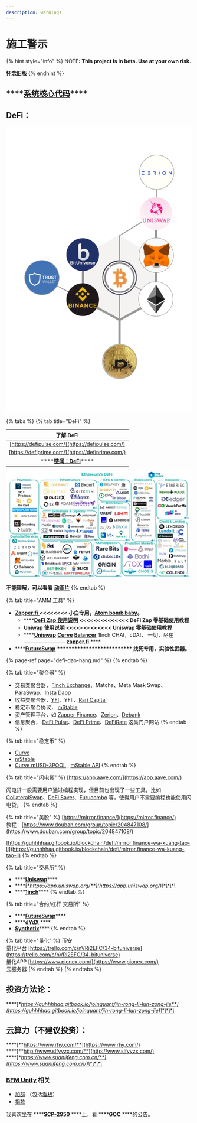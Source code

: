 ```yaml
---
description: warnings
---
```


# 施工警示

{% hint style="info" %}
NOTE: **This project is in beta. Use at your own risk.**    
  
   [**怀念旧版**](https://guhhhhaa.gitbook.io/bfm-unity-doc-v1/)
{% endhint %}

##                      ****[**系统核心代码**](https://guhhhhaa.gitbook.io/bfm/ruan-jian-bfm-on-python)\*\*\*\*

## **DeFi：**

![&#x8FD9;&#x4E2A;&#x5C31;&#x662F;&#x4E00;&#x4E2A;&#x6700;&#x7B80;&#x5355;&#x7684;&#x4EA4;&#x6613;&#x7CFB;&#x7EDF;&#x4E86;&#xFF0C;&#x5C0F;&#x7F16;&#x4E5F;&#x89C9;&#x5F97;&#x4E0D;&#x53EF;&#x601D;&#x8BAE;&#xFF0C;&#x770B;&#x5B8C;&#x4F60;&#x4EEC;&#x5B66;&#x4F1A;&#x4E86;&#x5417;](.gitbook/assets/ping-mu-kuai-zhao-20201221-xia-wu-12.30.52.png)

{% tabs %}
{% tab title="DeFi" %}


| 了解 DeFi |
| :---: |
| [https://defipulse.com/](https://defipulse.com/) |
| [https://defiprime.com/](https://defiprime.com/) |
| \*\*\*\*[**链闻：DeFi**](https://www.chainnews.com/tag_9336.htm)\*\*\*\* |

![](.gitbook/assets/0_f4drzr5wsbt3fbdw.jpeg)

**不能理解，可以看看** [**动画片**](https://www.agefans.tv/play/20200054?playid=2_1)
{% endtab %}

{% tab title="AMM 工具" %}


* [**Zapper.fi** ](https://www.zapper.fi/)**&lt;&lt;&lt;&lt;&lt;&lt;&lt;&lt;   小白专用，**[**Atom bomb baby**](https://music.163.com/song?id=567215077&userid=273670441)**。**
  * \*\*\*\*[**DeFi Zap 使用说明**](https://www.fmz.com/bbs-topic/5371)  **&lt;&lt;&lt;&lt;&lt;&lt;&lt;&lt;&lt;&lt;&lt;&lt;&lt;&lt;   DeFi Zap 零基础使用教程**
  * [**Uniwap    使用说明**](https://www.chainnews.com/articles/522868612900.htm)   **&lt;&lt;&lt;&lt;&lt;&lt;&lt;&lt;&lt;&lt;&lt;&lt;&lt;   Uniswap 零基础使用教程**
  * \*\*\*\*[**Uniswap**](https://app.uniswap.org/) [**Curve**](https://www.curve.com/) [**Balancer**](https://balancer.finance/) 1Inch CHAI，cDAI， 一切，尽在———————— [**zapper.fi**](https://zapper.fi) ****
* \*\*\*\*[**FutureSwap**](https://exchange.futureswap.com/?src=0x6c5bfa4A535ab2B742520056C4A1912853C8f5B3)  **\*\*\*\*\*\*\*\*\*\*\*\*\*\*\*\*\*\*\*\*\*\*\*\*\*\*    找死专用，实验性武器。**

{% page-ref page="defi-dao-hang.md" %}
{% endtab %}

{% tab title="聚合器" %}
* 交易类聚合器， [1inch Exchange](https://1inch.exchange/)、Matcha、Meta Mask Swap、[ParaSwap](https://paraswap.io/#/)、[Insta Dapp](https://defi.instadapp.io/) 
* 收益类聚合器，[YFI](https://yearn.finance/)、YFII、[Rari Capital](https://app.rari.capital/)
* 稳定币聚合协议， [mStable](https://mstable.app/)
* 资产管理平台，如 [Zapper Finance](https://zapper.fi/)、[Zerion](https://zerion.io/)、[Debank](https://debank.com/)
* 信息聚合， [DeFi Pulse](https://defipulse.com/)、[DeFi Prime](https://defiprime.com/)、[DeFiRate](https://defirate.com/) 这类门户网站
{% endtab %}

{% tab title="稳定币" %}
* [Curve](https://www.curve.fi/)
* [mStable](https://mstable.app/#/save)
* [Curve mUSD-3POOL](https://www.curve.fi/musd/deposit) , [mStable API](https://mstable.app/#/earn/curve-musd-3pool)
{% endtab %}

{% tab title="闪电贷" %}
[https://app.aave.com/](https://app.aave.com/)

闪电贷一般需要用户通过编程实现，但目前也出现了一些工具，比如 [CollateralSwap](https://collateralswap.com/)、[DeFi Saver](https://app.defisaver.com/)、[Furucombo](https://furucombo.app/) 等，使得用户不需要编程也能使用闪电贷。
{% endtab %}

{% tab title="美股" %}
[https://mirror.finance/](https://mirror.finance/)  
教程：[https://www.douban.com/group/topic/204847108/](https://www.douban.com/group/topic/204847108/)

[https://guhhhhaa.gitbook.io/blockchain/defi/mirror.finance-wa-kuang-tao-li](https://guhhhhaa.gitbook.io/blockchain/defi/mirror.finance-wa-kuang-tao-li)
{% endtab %}

{% tab title="交易所" %}
* \*\*\*\*[**Uniswap**](https://uniswapdex.com/)\*\*\*\*
* \*\*\*\*[**https://app.uniswap.org/**](https://app.uniswap.org/)\*\*\*\*
* \*\*\*\*[**1inch**](https://1inch.exchange/)\*\*\*\*
{% endtab %}

{% tab title="合约/杠杆 交易所" %}
* \*\*\*\*[**FutureSwap**](https://exchange.futureswap.com/?src=0x6c5bfa4A535ab2B742520056C4A1912853C8f5B3)\*\*\*\*
* \*\*\*\*[**dYdX**](https://dydx.exchange/) ****
* [**Synthetix**](https://synthetix.io/)\*\*\*\*
{% endtab %}

{% tab title="量化" %}
币安   
量化平台 [https://trello.com/c/nVRi2EFC/34-bituniverse](https://trello.com/c/nVRi2EFC/34-bituniverse)  
量化APP [https://www.pionex.com/](https://www.pionex.com/)  
云服务器
{% endtab %}
{% endtabs %}

## **投资方法论：**

\*\*\*\*[**https://guhhhhaa.gitbook.io/joinquant/jin-rong-li-lun-zong-jie**](https://guhhhhaa.gitbook.io/joinquant/jin-rong-li-lun-zong-jie)\*\*\*\*

## **云算力（不建议投资）：**

\*\*\*\*[**https://www.rhy.com/**](https://www.rhy.com/)  
****[**http://www.slfyyzx.com/**](http://www.slfyyzx.com/)  
****[**https://www.suanlifeng.com.cn/**](https://www.suanlifeng.com.cn/)\*\*\*\*

### [BFM Unity](https://guhhhhaa.gitbook.io/bfm/) 相关

* [加群](https://guhhhhaa.gitbook.io/bfm/ru-he-jia-ru-wo-men-de-tao-lun-qun-zu) （包括[看板](https://trello.com/b/z4aDgNAL/todolist)）
* [捐款](https://guhhhhaa.gitbook.io/bfm/juan-zeng-da-shang)

我喜欢坐在 ****[**SCP-2950**](https://www.bilibili.com/video/BV1ts411g7Qw) ****上，看 ****[**GOC**](https://www.bilibili.com/video/BV1gW411J7eP) ****的公告。

